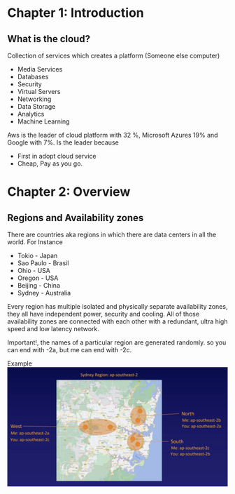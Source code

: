 # Chapter 1: Introduction

##  What is the cloud?
Collection of services which creates a platform (Someone else computer)
- Media Services
- Databases
- Security
- Virtual Servers
- Networking
- Data Storage
- Analytics 
- Machine Learning

Aws is the leader of cloud platform with 32 %, Microsoft Azures 19% and Google with 7%. Is the leader because
- First in adopt cloud service
- Cheap, Pay as you go.

# Chapter 2: Overview
## Regions and Availability zones

There are countries aka regions in which there are data centers in all the world. For Instance
- Tokio - Japan
- Sao Paulo - Brasil
- Ohio - USA
- Oregon - USA
- Beijing - China
- Sydney - Australia 

Every region has multiple isolated and physically separate availability zones, they all have independent power, security and cooling. All of those availability zones are connected with each other with a redundant, ultra high speed and low latency network.

Important!, the names of a particular region are generated randomly. so you can end with -2a, but me can end with -2c.

Example
![Sydney Availability Zone](./images/sydney-availability-zones.png)

